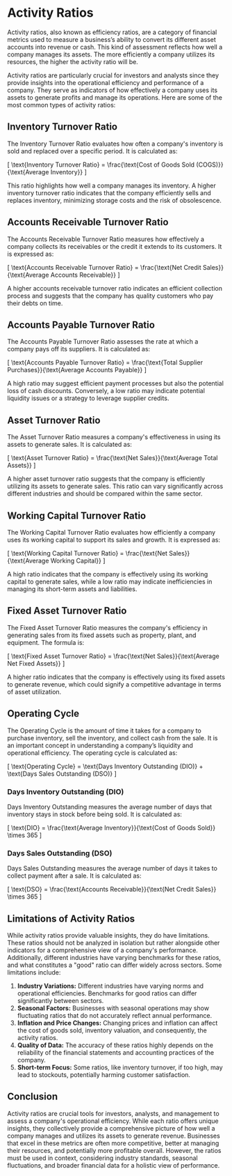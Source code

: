 # Activity Ratios

Activity ratios, also known as efficiency ratios, are a category of financial metrics used to measure a business’s ability to convert its different asset accounts into revenue or cash. This kind of assessment reflects how well a company manages its assets. The more efficiently a company utilizes its resources, the higher the activity ratio will be.

Activity ratios are particularly crucial for investors and analysts since they provide insights into the operational efficiency and performance of a company. They serve as indicators of how effectively a company uses its assets to generate profits and manage its operations. Here are some of the most common types of activity ratios:

## Inventory Turnover Ratio

The Inventory Turnover Ratio evaluates how often a company's inventory is sold and replaced over a specific period. It is calculated as:

\[ \text{Inventory Turnover Ratio} = \frac{\text{Cost of Goods Sold (COGS)}}{\text{Average Inventory}} \]

This ratio highlights how well a company manages its inventory. A higher inventory turnover ratio indicates that the company efficiently sells and replaces inventory, minimizing storage costs and the risk of obsolescence.

## Accounts Receivable Turnover Ratio

The Accounts Receivable Turnover Ratio measures how effectively a company collects its receivables or the credit it extends to its customers. It is expressed as:

\[ \text{Accounts Receivable Turnover Ratio} = \frac{\text{Net Credit Sales}}{\text{Average Accounts Receivable}} \]

A higher accounts receivable turnover ratio indicates an efficient collection process and suggests that the company has quality customers who pay their debts on time.

## Accounts Payable Turnover Ratio

The Accounts Payable Turnover Ratio assesses the rate at which a company pays off its suppliers. It is calculated as:

\[ \text{Accounts Payable Turnover Ratio} = \frac{\text{Total Supplier Purchases}}{\text{Average Accounts Payable}} \]

A high ratio may suggest efficient payment processes but also the potential loss of cash discounts. Conversely, a low ratio may indicate potential liquidity issues or a strategy to leverage supplier credits.

## Asset Turnover Ratio

The Asset Turnover Ratio measures a company's effectiveness in using its assets to generate sales. It is calculated as:

\[ \text{Asset Turnover Ratio} = \frac{\text{Net Sales}}{\text{Average Total Assets}} \]

A higher asset turnover ratio suggests that the company is efficiently utilizing its assets to generate sales. This ratio can vary significantly across different industries and should be compared within the same sector.

## Working Capital Turnover Ratio

The Working Capital Turnover Ratio evaluates how efficiently a company uses its working capital to support its sales and growth. It is expressed as:

\[ \text{Working Capital Turnover Ratio} = \frac{\text{Net Sales}}{\text{Average Working Capital}} \]

A high ratio indicates that the company is effectively using its working capital to generate sales, while a low ratio may indicate inefficiencies in managing its short-term assets and liabilities.

## Fixed Asset Turnover Ratio

The Fixed Asset Turnover Ratio measures the company's efficiency in generating sales from its fixed assets such as property, plant, and equipment. The formula is:

\[ \text{Fixed Asset Turnover Ratio} = \frac{\text{Net Sales}}{\text{Average Net Fixed Assets}} \]

A higher ratio indicates that the company is effectively using its fixed assets to generate revenue, which could signify a competitive advantage in terms of asset utilization.

## Operating Cycle

The Operating Cycle is the amount of time it takes for a company to purchase inventory, sell the inventory, and collect cash from the sale. It is an important concept in understanding a company’s liquidity and operational efficiency. The operating cycle is calculated as:

\[ \text{Operating Cycle} = \text{Days Inventory Outstanding (DIO)} + \text{Days Sales Outstanding (DSO)} \]

### Days Inventory Outstanding (DIO)

Days Inventory Outstanding measures the average number of days that inventory stays in stock before being sold. It is calculated as:

\[ \text{DIO} = \frac{\text{Average Inventory}}{\text{Cost of Goods Sold}} \times 365 \]

### Days Sales Outstanding (DSO)

Days Sales Outstanding measures the average number of days it takes to collect payment after a sale. It is calculated as:

\[ \text{DSO} = \frac{\text{Accounts Receivable}}{\text{Net Credit Sales}} \times 365 \]

## Limitations of Activity Ratios

While activity ratios provide valuable insights, they do have limitations. These ratios should not be analyzed in isolation but rather alongside other indicators for a comprehensive view of a company's performance. Additionally, different industries have varying benchmarks for these ratios, and what constitutes a "good" ratio can differ widely across sectors. Some limitations include:

1. **Industry Variations:** Different industries have varying norms and operational efficiencies. Benchmarks for good ratios can differ significantly between sectors.
2. **Seasonal Factors:** Businesses with seasonal operations may show fluctuating ratios that do not accurately reflect annual performance.
3. **Inflation and Price Changes:** Changing prices and inflation can affect the cost of goods sold, inventory valuation, and consequently, the activity ratios.
4. **Quality of Data:** The accuracy of these ratios highly depends on the reliability of the financial statements and accounting practices of the company.
5. **Short-term Focus:** Some ratios, like inventory turnover, if too high, may lead to stockouts, potentially harming customer satisfaction.

## Conclusion

Activity ratios are crucial tools for investors, analysts, and management to assess a company's operational efficiency. While each ratio offers unique insights, they collectively provide a comprehensive picture of how well a company manages and utilizes its assets to generate revenue. Businesses that excel in these metrics are often more competitive, better at managing their resources, and potentially more profitable overall. However, the ratios must be used in context, considering industry standards, seasonal fluctuations, and broader financial data for a holistic view of performance.